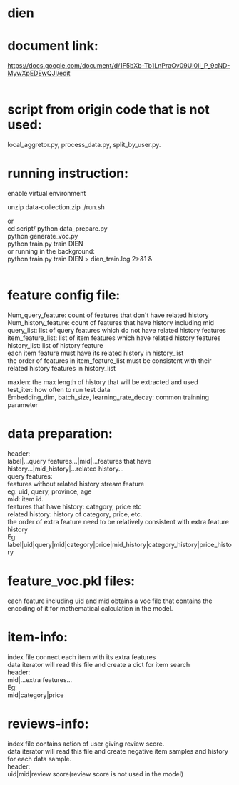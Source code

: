 # dien

# document link:  
https://docs.google.com/document/d/1F5bXb-Tb1LnPraOv09UI0Il_P_9cND-MywXpEDEwQJI/edit  
<br/>

# script from origin code that is not used:  
local_aggretor.py, process_data.py, split_by_user.py. 

# running instruction:  
enable virtual environment  

unzip data-collection.zip
./run.sh  

or  
cd script/
python data_prepare.py  
python generate_voc.py  
python train.py train DIEN  
or running in the background:  
python train.py train DIEN > dien_train.log 2>&1 &  
<br/>


# feature config file:  
Num_query_feature: count of features that don't have related history  
Num_history_feature: count of features that have history including mid  
query_list: list of query features which do not have related history features  
item_feature_list: list of item features which have related history features  
history_list: list of history feature  
each item feature must have its related history in history_list  
the order of features in item_feature_list must be consistent with their related history features in history_list  

maxlen: the max length of history that will be extracted and used   
test_iter: how often to run test data  
Embedding_dim, batch_size, learning_rate_decay: common trainning parameter  <br/> 



# data preparation:  
header:  
label|...query features...|mid|...features that have history...|mid_history|...related history...  
query features:  
features without related history stream feature  
eg: uid, query, province, age  
mid: item id.  
features that have history: category, price etc  
related history: history of category, price, etc. <br/> 
the order of extra feature need to be relatively consistent with extra feature history  
Eg:  
label|uid|query|mid|category|price|mid_history|category_history|price_history  <br/> 

# feature_voc.pkl files:  
each feature including uid and mid obtains a voc file that contains the encoding of it for mathematical calculation in the model.  


# item-info:  
index file connect each item with its extra features  
data iterator will read this file and create a dict for item search  
header:  
mid|...extra features...  
Eg:  
mid|category|price  <br/> 
 
# reviews-info:  
index file contains action of user giving review score.  
data iterator will read this file and create negative item samples and history for each data sample.  
header:  
uid|mid|review score(review score is not used in the model)  





